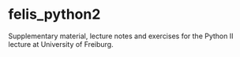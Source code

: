 # felis_python2
Supplementary material, lecture notes and exercises for the Python II lecture at University of Freiburg.

